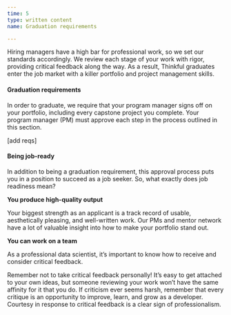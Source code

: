 ```yaml
---
time: 5
type: written content
name: Graduation requirements

---
```


Hiring managers have a high bar for professional work, so we set our standards accordingly. We review each stage of your work with rigor, providing critical feedback along the way. As a result, Thinkful graduates enter the job market with a killer portfolio and project management skills.

#### Graduation requirements

In order to graduate, we require that your program manager signs off on your portfolio, including every capstone project you complete. Your program manager (PM) must approve each step in the process outlined in this section.

[add reqs]

#### Being job-ready

In addition to being a graduation requirement, this approval process puts you in a position to succeed as a job seeker. So, what exactly does job readiness mean?

**You produce high-quality output**

Your biggest strength as an applicant is a track record of usable, aesthetically pleasing, and well-written work. Our PMs and mentor network have a lot of valuable insight into how to make your portfolio stand out.

**You can work on a team**

As a professional data scientist, it’s important to know how to receive and consider critical feedback.

Remember not to take critical feedback personally! It’s easy to get attached to your own ideas, but someone reviewing your work won’t have the same affinity for it that you do. If criticism ever seems harsh, remember that every critique is an opportunity to improve, learn, and grow as a developer. Courtesy in response to critical feedback is a clear sign of professionalism.

